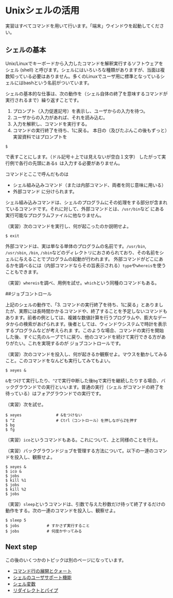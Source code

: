 # Unixシェルの活用

実習はすべてコマンドを用いて行います。「端末」ウインドウを起動してください。

## シェルの基本

Unix/Linuxでキーボードから入力したコマンドを解釈実行するソフトウェアをシェル (shell) と呼びます。シェルにはいろいろな種類がありますが、当面は複数知っている必要はありません。多くのLinuxでユーザ用に標準となっているシェルにはbashという名前がついています。

シェルの基本的な仕事は、次の動作を（シェル自体の終了を意味するコマンドが実行されるまで）繰り返すことです。
1. プロンプト（入力促進記号）を表示し、ユーザからの入力を待つ。
1. ユーザからの入力があれば、それを読み込む。
1. 入力を解釈し、コマンドを実行する。
1. コマンドの実行終了を待ち、1に戻る。
本日の（及びたぶんこの後もずっと）実習資料ではプロンプトを
```ShellSession
$
```
で表すことにします。（ドル記号＋上では見えないが空白１文字）
したがって実行例で各行の先頭にある`$ `は入力する必要がありません。

コマンドとここで呼んだものは
- シェル組み込みコマンド（または内部コマンド、両者を同じ意味に用いる）
- 外部コマンド
に分けられます。

シェル組み込みコマンドは、シェルのプログラムにその処理をする部分が含まれているコマンドです。それに対して、外部コマンドとは、`/usr/bin`など にある実行可能なプログラムファイルに他なりません。

（実習）次のコマンドを実行し、何が起こったのか説明せよ。
```ShellSession
$ exit
```

外部コマンドは、実は単なる単体のプログラムの名前です。`/usr/bin`, `/usr/sbin`, `/bin`, `/sbin`などのディレクトリにおさめられており、その名前をシェルに与えることでプログラムの起動が行われます。
外部コマンドがどこにあるかを調べるには（内部コマンドならその旨表示される）`type`や`whereis`を使うこともできます。

（実習）`whereis`を調べ、用例を試せ。`which`という同種のコマンドもある。

##ジョブコントロール

上記のシェルの動作で、「3. コマンドの実行終了を待ち、1に戻る」とありましたが、実際には長時間かかるコマンドや、終了することを予定しないコマンドもあります。前者の例としては、複雑な数値計算を行うプログラムや、膨大なデータからの検索があげられます。後者としては、ウィンドウシステムで時計を表示するプログラムなどが考えられま す。このような場合、コマンドの実行を開始した後、すぐに先のループで1.に戻り、他のコマンドを続けて実行できる方がありがたい。これを実現するのが ジョブコントロールです。

（実習）次のコマンドを投入し、何が起きるか観察せよ。マウスを動かしてみること。このコマンドをなんども実行してみてもよい。
```ShellSession
$ xeyes &
```

`&`をつけて実行したり、`^Z`で実行中断した後`bg`で実行を継続したりする場合、バックグラウンドでの実行といいます。普通の実行（シェル がコマンドの終了を待っている）はフォアグラウンドでの実行です。

（実習）次を試せ。
```ShellSession
$ xeyes               # &をつけない
$ ^Z                  # Ctrl（コントロール）を押しながらZを押す
$ bg
$ fg
```

（実習）`ico`というコマンドもある。これについて、上と同様のことを行え。

（実習）バックグラウンドジョブを管理する方法について。以下の一連のコマンドを投入し、観察せよ。
```ShellSession
$ xeyes &
$ ico &
$ jobs
$ kill %1
$ jobs
$ kill %2
$ jobs
```

（実習）`sleep`というコマンドは、引数で与えた秒数だけ待って終了するだけの動作をする。次の一連のコマンドを投入し、観察せよ。
```ShellSession
$ sleep 5
$ jobs            # すかさず実行すること
$ jobs            # 何度かやってみる
```

## Next step

この後のいくつかのトピックは別のページになっています。

- [コマンド行の展開とクォート](cmdline.md)
- [シェルのユーザサポート機能](usersupport.md)
- [シェル変数](shellvar.md)
- [リダイレクトとパイプ](pipe.md)

